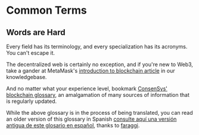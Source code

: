 # Common Terms

## Words are Hard

Every field has its terminology, and every specialization has its acronyms. You can't escape it.

The decentralized web is certainly no exception, and if you're new to Web3, take a gander at MetaMask's [introduction to blockchain article](https://metamask.zendesk.com/hc/en-us/articles/360015489611) in our knowledgebase.

And no matter what your experience level, bookmark [ConsenSys' blockchain glossary](https://consensys.net/knowledge-base/a-blockchain-glossary-for-beginners/), an amalgamation of many sources of information that is regularly updated.

While the above glossary is in the process of being translated, you can read an older version of this glossary in Spanish [consulte aquí una versión antigua de este glosario en español](https://github.com/faraggi/words-are-hard-es/blob/master/words-are-hard-es.md), thanks to [faraggi](https://github.com/faraggi).

